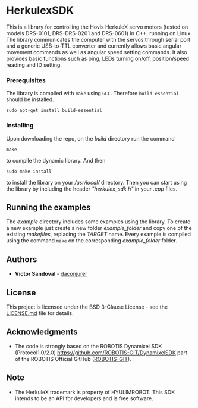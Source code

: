 # HerkulexSDK

This is a library for controlling the Hovis HerkuleX servo motors (tested on models DRS-0101, DRS-DRS-0201 and DRS-0601) in C++, running on Linux. The library communicates the computer with the servos through serial port and a generic USB-to-TTL converter and currently allows basic angular movement commands as well as angular speed setting commands. It also provides basic functions such as ping, LEDs turning on/off, position/speed reading and ID setting.

### Prerequisites

The library is compiled with ```make``` using ```GCC```. Therefore ```build-essential``` should be installed.

```
sudo apt-get install build-essential
```

### Installing

Upon downloading the repo, on the *build* directory run the command

```
make
```

to compile the dynamic library. And then

```
sudo make install
```

to install the library on your */usr/local/* directory. Then you can start using the library by including the header *"herkulex_sdk.h"* in your *.cpp* files.

## Running the examples

The *example* directory includes some examples using the library. To create a new example just create a new folder *example_folder* and copy one of the existing *makefiles*, replacing the *TARGET* name. Every example is compiled using the command ```make``` on the corresponding *example_folder* folder.

## Authors

* **Victor Sandoval** - [daconjurer](https://github.com/daconjurer)

## License

This project is licensed under the BSD 3-Clause License - see the [LICENSE.md](LICENSE.md) file for details.

## Acknowledgments

* The code is strongly based on the ROBOTIS Dynamixel SDK (Protocol1.0/2.0) https://github.com/ROBOTIS-GIT/DynamixelSDK part of the ROBOTIS Official GitHub ([ROBOTIS-GIT](https://github.com/ROBOTIS-GIT)).


## Note

* The HerkuleX trademark is property of HYULIMROBOT. This SDK intends to be an API for developers and is free software.

